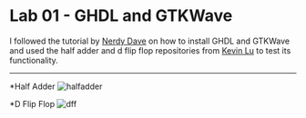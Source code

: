 # Lab 01 - GHDL and GTKWave

I followed the tutorial by [Nerdy Dave](https://www.youtube.com/watch?v=H2GyAIYwZbw) on how to install GHDL and GTKWave and used the half adder and d flip flop repositories from [Kevin Lu](https://github.com/kevinwlu/dsd/tree/master/ghdl) to test its functionality.

---

*Half Adder
![halfadder](https://github.com/grichard17/EE322-A/assets/117100086/5c3169d3-79c9-405b-88f6-1de9e241ce6d)


*D Flip Flop
![dff](https://github.com/grichard17/EE322-A/assets/117100086/50aa1d7c-7dc3-4bbe-9024-1d2b1d524bfb)
